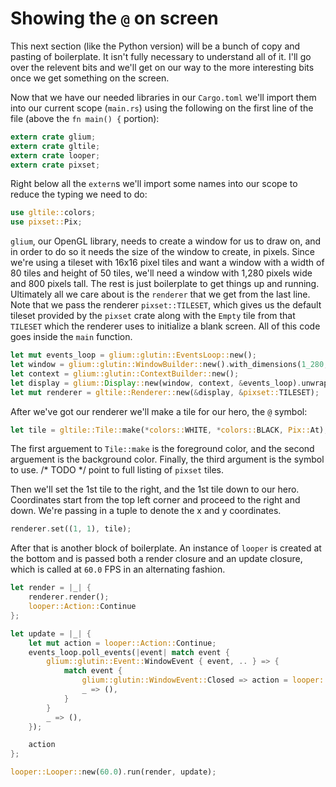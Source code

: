 # Showing the `@` on screen

This next section (like the Python version) will be a bunch of copy and pasting of boilerplate. It isn't fully necessary to understand all of it. I'll go over the relevent bits and we'll get on our way to the more interesting bits once we get something on the screen.

Now that we have our needed libraries in our `Cargo.toml` we'll import them into our current scope (`main.rs`) using the following on the first line of the file (above the `fn main() {` portion):

```rust
extern crate glium;
extern crate gltile;
extern crate looper;
extern crate pixset;
```

Right below all the `extern`s we'll import some names into our scope to reduce the typing we need to do:

```rust
use gltile::colors;
use pixset::Pix;
```

`glium`, our OpenGL library, needs to create a window for us to draw on, and in order to do so it needs the size of the window to create, in pixels. Since we're using a tileset with 16x16 pixel tiles and want a window with a width of 80 tiles and height of 50 tiles, we'll need a window with 1,280 pixels wide and 800 pixels tall. The rest is just boilerplate to get things up and running. Ultimately all we care about is the `renderer` that we get from the last line. Note that we pass the renderer `pixset::TILESET`, which gives us the default tileset provided by the `pixset` crate along with the `Empty` tile from that `TILESET` which the renderer uses to initialize a blank screen. All of this code goes inside the `main` function.

```rust
let mut events_loop = glium::glutin::EventsLoop::new();
let window = glium::glutin::WindowBuilder::new().with_dimensions(1_280, 800);
let context = glium::glutin::ContextBuilder::new();
let display = glium::Display::new(window, context, &events_loop).unwrap();
let mut renderer = gltile::Renderer::new(&display, &pixset::TILESET);
```

After we've got our renderer we'll make a tile for our hero, the `@` symbol:


```rust
let tile = gltile::Tile::make(*colors::WHITE, *colors::BLACK, Pix::At);
```

The first arguement to `Tile::make` is the foreground color, and the second arguement is the background color. Finally, the third argument is the symbol to use. /* TODO */ point to full listing of `pixset` tiles.

Then we'll set the 1st tile to the right, and the 1st tile down to our hero. Coordinates start from the top left corner and proceed to the right and down. We're passing in a tuple to denote the x and y coordinates.

```rust
renderer.set((1, 1), tile);
```

After that is another block of boilerplate. An instance of `looper` is created at the bottom and is passed both a render closure and an update closure, which is called at `60.0` FPS in an alternating fashion.

```rust
let render = |_| {
    renderer.render();
    looper::Action::Continue
};

let update = |_| {
    let mut action = looper::Action::Continue;
    events_loop.poll_events(|event| match event {
        glium::glutin::Event::WindowEvent { event, .. } => {
            match event {
                glium::glutin::WindowEvent::Closed => action = looper::Action::Stop,
                _ => (),
            }
        }
        _ => (),
    });

    action
};

looper::Looper::new(60.0).run(render, update);
```
